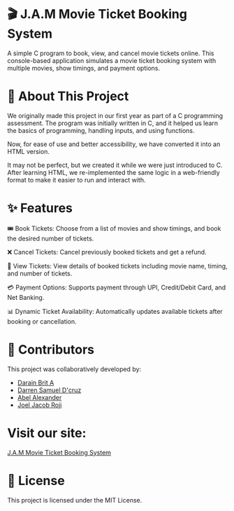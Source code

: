 # 🎬 J.A.M Movie Ticket Booking System

A simple C program to book, view, and cancel movie tickets online. This console-based application simulates a movie ticket booking system with multiple movies, show timings, and payment options.

# 🏫 About This Project

We originally made this project in our first year as part of a C programming assessment. The program was initially written in C, and it helped us learn the basics of programming, handling inputs, and using functions.

Now, for ease of use and better accessibility, we have converted it into an HTML version.

It may not be perfect, but we created it while we were just introduced to C. After learning HTML, we re-implemented the same logic in a web-friendly format to make it easier to run and interact with.

# ✨ Features

🎟 Book Tickets: Choose from a list of movies and show timings, and book the desired number of tickets.

❌ Cancel Tickets: Cancel previously booked tickets and get a refund.

👀 View Tickets: View details of booked tickets including movie name, timing, and number of tickets.

💳 Payment Options: Supports payment through UPI, Credit/Debit Card, and Net Banking.

📊 Dynamic Ticket Availability: Automatically updates available tickets after booking or cancellation.

# 👥 Contributors

This project was collaboratively developed by:

* [Darain Brit A](https://github.com/Darain-Brit-A)
* [Darren Samuel D'cruz](https://github.com/Darren-Dcruz)
* [Abel Alexander](https://github.com/abelalexander18)
* [Joel Jacob Roji](https://github.com/JoelJacobRoji)

# Visit our site: 

[J.A.M Movie Ticket Booking System](https://joeljacobroji.github.io/JAM_Movie_Ticket_Booking/)

# 📄 License

This project is licensed under the MIT License.
